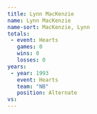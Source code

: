 ```yaml
---
title: Lynn MacKenzie
name: Lynn MacKenzie
name-sort: MacKenzie, Lynn
totals:
 - event: Hearts
   games: 0
   wins: 0
   losses: 0
years:
 - year: 1993
   event: Hearts
   team: "NB"
   position: Alternate
vs:
---
```

